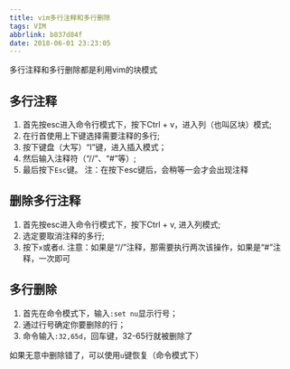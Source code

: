 ```yaml
---
title: vim多行注释和多行删除
tags: VIM
abbrlink: b837d84f
date: 2018-06-01 23:23:05
---
```


多行注释和多行删除都是利用vim的块模式


## 多行注释
1. 首先按esc进入命令行模式下，按下Ctrl + v，进入列（也叫区块）模式;
2. 在行首使用上下键选择需要注释的多行;
3. 按下键盘（大写）“I”键，进入插入模式；
4. 然后输入注释符（“//”、“#”等）;
5. 最后按下`Esc`键。
注：在按下esc键后，会稍等一会才会出现注释

<!--more-->

## 删除多行注释
1. 首先按esc进入命令行模式下，按下Ctrl + v, 进入列模式;
2. 选定要取消注释的多行;
3. 按下`x`或者`d`.
注意：如果是“//”注释，那需要执行两次该操作，如果是“#”注释，一次即可


## 多行删除
1. 首先在命令模式下，输入`:set nu`显示行号；
2. 通过行号确定你要删除的行；
3. 命令输入`:32,65d`，回车键，32-65行就被删除了

如果无意中删除错了，可以使用`u`键恢复（命令模式下）
